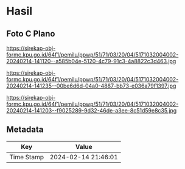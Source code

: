 # Hasil

## Foto C Plano

https://sirekap-obj-formc.kpu.go.id/64f1/pemilu/ppwp/51/71/03/20/04/5171032004002-20240214-141120--a585b04e-5120-4c79-91c3-4a8822c3d463.jpg

https://sirekap-obj-formc.kpu.go.id/64f1/pemilu/ppwp/51/71/03/20/04/5171032004002-20240214-141235--00be6d6d-04a0-4887-bb73-e036a79f1397.jpg

https://sirekap-obj-formc.kpu.go.id/64f1/pemilu/ppwp/51/71/03/20/04/5171032004002-20240214-141203--f9025289-9d32-46de-a3ee-8c51d59e8c35.jpg


## Metadata

| Key        | Value               |
| ---------- | ------------------- |
| Time Stamp | 2024-02-14 21:46:01 |



